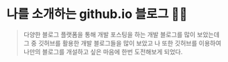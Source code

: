# 나를 소개하는 github.io 블로그 🙋‍♀️
> 다양한 블로그 플랫폼을 통해 개발 포스팅을 하는 개발 블로그를 많이 보았는데 그 중 깃허브를 활용한 개발 블로그들을 많이 보았고
> 나 또한 깃허브를 이용하여 나만의 블로그를 개설하고 싶은 마음에 한번 도전해보게 되었다.
